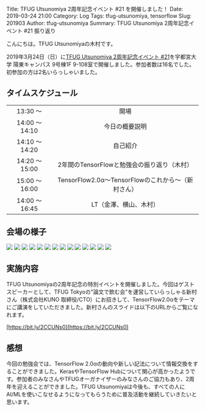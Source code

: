 Title: TFUG Utsunomiya 2周年記念イベント #21 を開催しました！
Date: 2019-03-24 21:00
Category: Log
Tags: tfug-utsunomiya, tensorflow
Slug: 201903
Author: tfug-utsunomiya
Summary: TFUG Utsunomiya 2周年記念イベント #21 振り返り

こんにちは。TFUG Utsunomiyaの木村です。

2019年3月24日（日）に[TFUG Utsunomiya 2周年記念イベント #21](https://tfug-utsunomiya.connpass.com/event/120650/)を宇都宮大学 陽東キャンパス 9号棟1F 9-108室で開催しました。参加者数は16名でした。初参加の方は2名いらっしゃいました。

## タイムスケジュール

|||
|:-:|:-:|
|13:30 〜 |開場|
|14:00 〜 14:10|今日の概要説明|
|14:10 〜 14:20|自己紹介|
|14:20 〜 15:00|2年間のTensorFlowと勉強会の振り返り（木村）|
|15:00 〜 16:00|TensorFlow2.0α〜TensorFlowのこれから〜（新村さん）|
|14:00 〜 16:45|LT（金澤、横山、木村）|

## 会場の様子

![](/images/2019-03-24-00.jpg) ![](/images/2019-03-24-01.jpg) ![](/images/2019-03-24-02.jpg) ![](/images/2019-03-24-03.jpg) ![](/images/2019-03-24-04.jpg) ![](/images/2019-03-24-05.jpg) ![](/images/2019-03-24-06.jpg) ![](/images/2019-03-24-07.jpg) ![](/images/2019-03-24-08.jpg) ![](/images/2019-03-24-09.jpg) ![](/images/2019-03-24-10.jpg) ![](/images/2019-03-24-11.jpg) ![](/images/2019-03-24-12.jpg) ![](/images/2019-03-24-13.jpg) 

## 実施内容

TFUG Utsunomiyaの2周年記念の特別イベントを開催しました。今回はゲストスピーカーとして、TFUG Tokyoの"論文で飲む会"を運営していらっしゃる新村さん（株式会社KUNO 取締役/CTO）にお招きして、TensorFlow2.0αをテーマにご講演をしていただきました。新村さんのスライドは以下のURLからご覧になれます。

[https://bit.ly/2CCUNs0](https://bit.ly/2CCUNs0)

## 感想

今回の勉強会では、TensorFlow 2.0αの動向や新しい記法について情報交換をすることができました。KerasやTensorFlow Hubについて関心が高かったようです。参加者のみなさんやTFUGオーガナイザーのみなさんのご協力もあり、2周年を迎えることができました。TFUG Utsunomiyaは今後も、すべての人にAI/MLを使いこなせるようになってもらうために普及活動を継続していきたいと思います。
